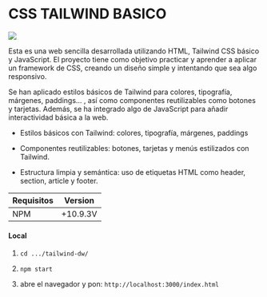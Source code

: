 # CSS TAILWIND BASICO



![](https://encrypted-tbn0.gstatic.com/images?q=tbn:ANd9GcStVklzfGsO-6hPFSuutVa0ingPtO5KZgg2vA-irnqZosRmpp4HHc12Ir-taFq3oO4ujPo&usqp=CAU)

Esta es una web sencilla desarrollada utilizando HTML, Tailwind CSS básico y JavaScript. El proyecto tiene como objetivo practicar y aprender a aplicar un framework de CSS, creando un diseño simple y intentando que sea algo  responsivo.

Se han aplicado estilos básicos de Tailwind para colores, tipografía, márgenes, paddings... , así como componentes reutilizables como botones y tarjetas. Además, se ha integrado algo de JavaScript para añadir interactividad básica a la web.

- Estilos básicos con Tailwind: colores, tipografía, márgenes, paddings

- Componentes reutilizables: botones, tarjetas y menús estilizados con Tailwind.

- Estructura limpia y semántica: uso de etiquetas HTML como header, section, article y footer.

Requisitos 		|  Version
------------- 	| -------------
 NPM  			| +10.9.3V

#### Local
1. `cd .../tailwind-dw/`

2. `npm start `

3. abre el navegador  y pon: `http://localhost:3000/index.html`


